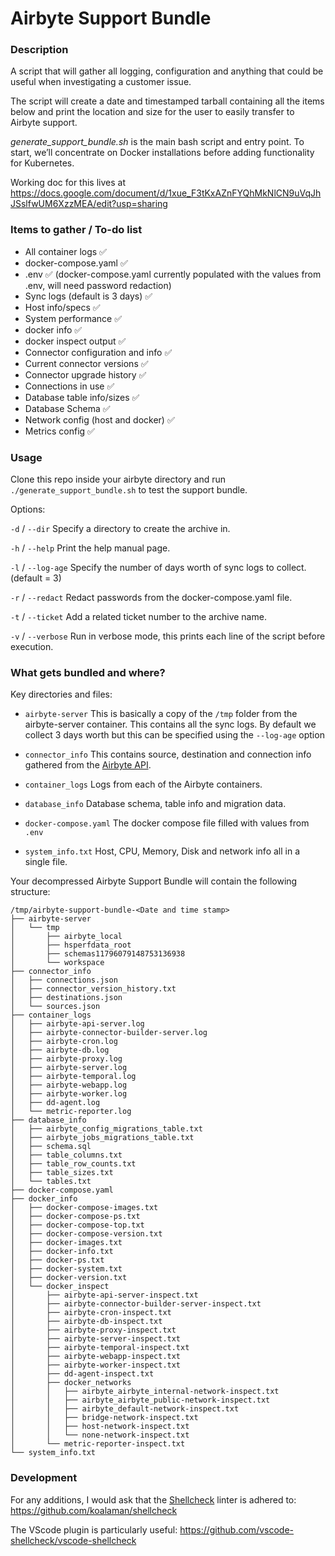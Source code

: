 # Airbyte Support Bundle

### Description

A script that will gather all logging, configuration and anything that could be useful when investigating a customer issue.

The script will create a date and timestamped tarball containing all the items below and print the location and size for the user to easily transfer to Airbyte support.

_generate_support_bundle.sh_ is the main bash script and entry point. To start, we’ll concentrate on Docker installations before adding functionality for Kubernetes.

Working doc for this lives at https://docs.google.com/document/d/1xue_F3tKxAZnFYQhMkNlCN9uVqJhJSslfwUM6XzzMEA/edit?usp=sharing

### Items to gather / To-do list
* All container logs ✅
* docker-compose.yaml ✅
* .env ✅ (docker-compose.yaml currently populated with the values from .env, will need password redaction)
* Sync logs (default is 3 days) ✅
* Host info/specs ✅
* System performance ✅
* docker info ✅
* docker inspect output ✅
* Connector configuration and info ✅
* Current connector versions ✅
* Connector upgrade history ✅
* Connections in use ✅
* Database table info/sizes ✅
* Database Schema ✅
* Network config (host and docker) ✅
* Metrics config ✅

### Usage

Clone this repo inside your airbyte directory and run `./generate_support_bundle.sh` to test the support bundle.

Options: 

`-d` / `--dir` Specify a directory to create the archive in.

`-h` / `--help` Print the help manual page.

`-l` / `--log-age` Specify the number of days worth of sync logs to collect. (default = 3)

`-r` / `--redact` Redact passwords from the docker-compose.yaml file.

`-t` / `--ticket` Add a related ticket number to the archive name.

`-v` / `--verbose` Run in verbose mode, this prints each line of the script before execution.

### What gets bundled and where?

Key directories and files:

* `airbyte-server` This is basically a copy of the `/tmp` folder from the airbyte-server container. This contains all the sync logs. By default we collect 3 days worth but this can be specified using the `--log-age` option

* `connector_info` This contains source, destination and connection info gathered from the [Airbyte API](https://api.airbyte.com/).

* `container_logs` Logs from each of the Airbyte containers.

* `database_info` Database schema, table info and migration data.

* `docker-compose.yaml` The docker compose file filled with values from `.env`

* `system_info.txt` Host, CPU, Memory, Disk and network info all in a single file.

Your decompressed Airbyte Support Bundle will contain the following structure:

```
/tmp/airbyte-support-bundle-<Date and time stamp>
├── airbyte-server
│   └── tmp
│       ├── airbyte_local
│       ├── hsperfdata_root
│       ├── schemas11796079148753136938
│       └── workspace
├── connector_info
│   ├── connections.json
│   ├── connector_version_history.txt
│   ├── destinations.json
│   └── sources.json
├── container_logs
│   ├── airbyte-api-server.log
│   ├── airbyte-connector-builder-server.log
│   ├── airbyte-cron.log
│   ├── airbyte-db.log
│   ├── airbyte-proxy.log
│   ├── airbyte-server.log
│   ├── airbyte-temporal.log
│   ├── airbyte-webapp.log
│   ├── airbyte-worker.log
│   ├── dd-agent.log
│   └── metric-reporter.log
├── database_info
│   ├── airbyte_config_migrations_table.txt
│   ├── airbyte_jobs_migrations_table.txt
│   ├── schema.sql
│   ├── table_columns.txt
│   ├── table_row_counts.txt
│   ├── table_sizes.txt
│   └── tables.txt
├── docker-compose.yaml
├── docker_info
│   ├── docker-compose-images.txt
│   ├── docker-compose-ps.txt
│   ├── docker-compose-top.txt
│   ├── docker-compose-version.txt
│   ├── docker-images.txt
│   ├── docker-info.txt
│   ├── docker-ps.txt
│   ├── docker-system.txt
│   ├── docker-version.txt
│   └── docker_inspect
│       ├── airbyte-api-server-inspect.txt
│       ├── airbyte-connector-builder-server-inspect.txt
│       ├── airbyte-cron-inspect.txt
│       ├── airbyte-db-inspect.txt
│       ├── airbyte-proxy-inspect.txt
│       ├── airbyte-server-inspect.txt
│       ├── airbyte-temporal-inspect.txt
│       ├── airbyte-webapp-inspect.txt
│       ├── airbyte-worker-inspect.txt
│       ├── dd-agent-inspect.txt
│       ├── docker_networks
│       │   ├── airbyte_airbyte_internal-network-inspect.txt
│       │   ├── airbyte_airbyte_public-network-inspect.txt
│       │   ├── airbyte_default-network-inspect.txt
│       │   ├── bridge-network-inspect.txt
│       │   ├── host-network-inspect.txt
│       │   └── none-network-inspect.txt
│       └── metric-reporter-inspect.txt
└── system_info.txt
```

### Development

For any additions, I would ask that the [Shellcheck](https://www.shellcheck.net/) linter is adhered to:
https://github.com/koalaman/shellcheck

The VScode plugin is particularly useful:
https://github.com/vscode-shellcheck/vscode-shellcheck

